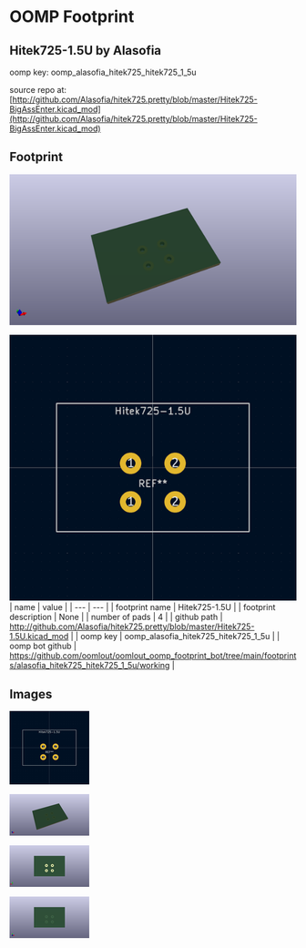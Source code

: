 # OOMP Footprint  
## Hitek725-1.5U  by Alasofia  
  
oomp key: oomp_alasofia_hitek725_hitek725_1_5u  
  
source repo at: [http://github.com/Alasofia/hitek725.pretty/blob/master/Hitek725-BigAssEnter.kicad_mod](http://github.com/Alasofia/hitek725.pretty/blob/master/Hitek725-BigAssEnter.kicad_mod)  
## Footprint  
  
[![working_kicad_pcb_3d.png](working_kicad_pcb_3d_600.png)](working_kicad_pcb_3d.png)  
  
[![working.png](working_600.png)](working.png)  
| name | value | 
| --- | --- | 
| footprint name | Hitek725-1.5U | 
| footprint description | None | 
| number of pads | 4 | 
| github path | http://github.com/Alasofia/hitek725.pretty/blob/master/Hitek725-1.5U.kicad_mod | 
| oomp key | oomp_alasofia_hitek725_hitek725_1_5u | 
| oomp bot github | https://github.com/oomlout/oomlout_oomp_footprint_bot/tree/main/footprints/alasofia_hitek725_hitek725_1_5u/working | 
## Images  
  
[![working.png](working_140.png)](working.png)  
  
[![working_kicad_pcb_3d.png](working_kicad_pcb_3d_140.png)](working_kicad_pcb_3d.png)  
  
[![working_kicad_pcb_3d_back.png](working_kicad_pcb_3d_back_140.png)](working_kicad_pcb_3d_back.png)  
  
[![working_kicad_pcb_3d_front.png](working_kicad_pcb_3d_front_140.png)](working_kicad_pcb_3d_front.png)  
